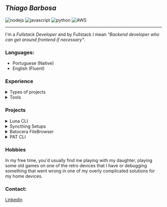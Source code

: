 ## _Thiago Barbosa_

![nodejs](https://img.shields.io/static/v1?label=NodeJs&message=Experienced&color=green&logo=nodedotjs)
![javascript](https://img.shields.io/static/v1?label=JavaScript&message=Experienced&color=green&logo=javascript)
![python](https://img.shields.io/static/v1?label=python&message=Experienced&color=greenw&logo=python)
![AWS](https://img.shields.io/static/v1?label=AWS&message=Experienced&color=greenw&logo=aws-lambda)

---
I'm a _Fullstack Developer_ and by Fullstack I mean _"Backend developer who can get around frontend if necessary"_.

### Languages:
- Portuguese (Native)
- English (Fluent)

### Experience
<details>
<summary>Types of projects</summary>

- HTTP Rest API's
- Workers
- Scrappers
- Python Command Line Interfaces (CLI's)
- Integrations of all sorts with HTTP API's such as [Hubspot](https://www.hubspot.com/)

</details>
<details>
<summary>Tools</summary>

- AWS:
    - S3
    - Cloudformation
    - ECS
    - EC2
    - Lambda
- GitHub/Github Actions
- Bitbucket/Bitbucket Pipelines
- Docker
- Docker Compose
- Popular relational databases (MySQL, PostGres, etc)
- Popular non-relational databases (MongoDB, MariaDB, etc)
- Linux

</details>

### Projects
<details>
<summary>Luna CLI</summary>

> Luna is a command-line interface (CLI) tool designed to manage the upload of folders to AWS S3 buckets efficiently by preserving the directory structure and skipping unchanged files. It utilizes Python, Boto3, and the tqdm library to facilitate this process.
> 
> **Stack:** _**python**, **boto3**, **AWS S3**, **CLI**_
> 
> [**Git Repo**](https://github.com/itsadeadh2/luna-cli)
 
</details>

<details>
<summary>Syncthing Setups</summary>

> Collection of syncthing setups that I use to sync my save states between my retro devices.
> 
> **Stack:** _**bash scripting**, **AWS cloudformation**, **AWS ECS**, **AWS EFS**_
> 
> [**Git Repo**](https://github.com/itsadeadh2/syncthing-setups)
 
</details>

<details>
<summary>Batocera FileBrowser</summary>

> Add FileBrowser to Batocera
> 
> **Stack:** _**bash scripting**_
> 
> [**Git Repo**](https://github.com/itsadeadh2/batocera-filebrowser)
 
</details>

<details>
<summary>PAT CLI</summary>

> PAT is a command-line interface tool designed to automatically add docstrings to Python files.
> 
> **Stack:** _**python**, **CLI**, **Chat GPT's Assistants**_
> 
> [**Git Repo**](https://github.com/itsadeadh2/pat)
 
</details>

### Hobbies

In my free time, you'd usually find me playing with my daughter, playing some old games on one of the retro devices that I have
or debugging something that went wrong in one of my overly complicated solutions for my home devices.

### Contact:
[Linkedin](https://www.linkedin.com/in/barbosathiagodev/)
